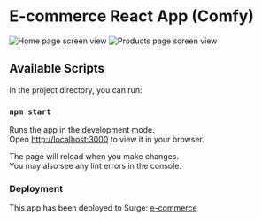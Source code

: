 # E-commerce React App (Comfy)

![Home page screen view]('./src/images/home.png')
![Products page screen view]('./src/images/products.png')

## Available Scripts

In the project directory, you can run:

### `npm start`

Runs the app in the development mode.\
Open [http://localhost:3000](http://localhost:3000) to view it in your browser.

The page will reload when you make changes.\
You may also see any lint errors in the console.

### Deployment

This app has been deployed to Surge: [e-commerce](https://impossible-grandfather.surge.sh/)
